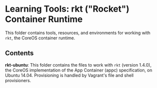 # Learning Tools: rkt ("Rocket") Container Runtime

This folder contains tools, resources, and environments for working with `rkt`, the CoreOS container runtime.

## Contents

**rkt-ubuntu**: This folder contains the files to work with `rkt` (version 1.4.0), the CoreOS implementation of the App Container (appc) specification, on Ubuntu 14.04. Provisioning is handled by Vagrant's file and shell provisioners.
